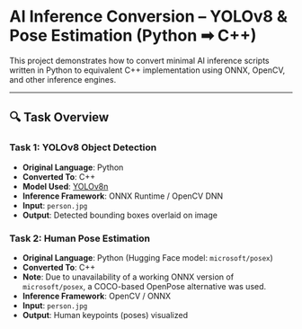 # AI Inference Conversion – YOLOv8 & Pose Estimation (Python ➡ C++)

This project demonstrates how to convert minimal AI inference scripts written in Python to equivalent C++ implementation using ONNX, OpenCV, and other inference engines.

---

## 🔍 Task Overview

### Task 1: YOLOv8 Object Detection
- **Original Language**: Python
- **Converted To**: C++
- **Model Used**: [YOLOv8n](https://github.com/ultralytics/ultralytics)
- **Inference Framework**: ONNX Runtime / OpenCV DNN
- **Input**: `person.jpg`
- **Output**: Detected bounding boxes overlaid on image

### Task 2: Human Pose Estimation
- **Original Language**: Python (Hugging Face model: `microsoft/posex`)
- **Converted To**: C++
- **Note**: Due to unavailability of a working ONNX version of `microsoft/posex`, a COCO-based OpenPose alternative was used.
- **Inference Framework**: OpenCV / ONNX
- **Input**: `person.jpg`
- **Output**: Human keypoints (poses) visualized

